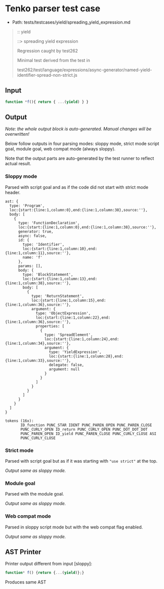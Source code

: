 # Tenko parser test case

- Path: tests/testcases/yield/spreading_yield_expression.md

> :: yield
>
> ::> spreading yield expression
>
> Regression caught by test262
>
> Minimal test derived from the test in
>
> test262/test/language/expressions/async-generator/named-yield-identifier-spread-non-strict.js

## Input

`````js
function *f(){ return { ...(yield) } }
`````

## Output

_Note: the whole output block is auto-generated. Manual changes will be overwritten!_

Below follow outputs in four parsing modes: sloppy mode, strict mode script goal, module goal, web compat mode (always sloppy).

Note that the output parts are auto-generated by the test runner to reflect actual result.

### Sloppy mode

Parsed with script goal and as if the code did not start with strict mode header.

`````
ast: {
  type: 'Program',
  loc:{start:{line:1,column:0},end:{line:1,column:38},source:''},
  body: [
    {
      type: 'FunctionDeclaration',
      loc:{start:{line:1,column:0},end:{line:1,column:38},source:''},
      generator: true,
      async: false,
      id: {
        type: 'Identifier',
        loc:{start:{line:1,column:10},end:{line:1,column:11},source:''},
        name: 'f'
      },
      params: [],
      body: {
        type: 'BlockStatement',
        loc:{start:{line:1,column:13},end:{line:1,column:38},source:''},
        body: [
          {
            type: 'ReturnStatement',
            loc:{start:{line:1,column:15},end:{line:1,column:36},source:''},
            argument: {
              type: 'ObjectExpression',
              loc:{start:{line:1,column:22},end:{line:1,column:36},source:''},
              properties: [
                {
                  type: 'SpreadElement',
                  loc:{start:{line:1,column:24},end:{line:1,column:34},source:''},
                  argument: {
                    type: 'YieldExpression',
                    loc:{start:{line:1,column:28},end:{line:1,column:33},source:''},
                    delegate: false,
                    argument: null
                  }
                }
              ]
            }
          }
        ]
      }
    }
  ]
}

tokens (16x):
       ID_function PUNC_STAR IDENT PUNC_PAREN_OPEN PUNC_PAREN_CLOSE
       PUNC_CURLY_OPEN ID_return PUNC_CURLY_OPEN PUNC_DOT_DOT_DOT
       PUNC_PAREN_OPEN ID_yield PUNC_PAREN_CLOSE PUNC_CURLY_CLOSE ASI
       PUNC_CURLY_CLOSE
`````

### Strict mode

Parsed with script goal but as if it was starting with `"use strict"` at the top.

_Output same as sloppy mode._

### Module goal

Parsed with the module goal.

_Output same as sloppy mode._

### Web compat mode

Parsed in sloppy script mode but with the web compat flag enabled.

_Output same as sloppy mode._

## AST Printer

Printer output different from input [sloppy]:

````js
function* f() {return {...(yield)};}
````

Produces same AST
